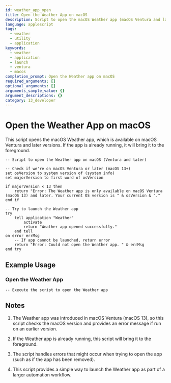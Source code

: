 ```yaml
---
id: weather_app_open
title: Open the Weather App on macOS
description: Script to open the macOS Weather app (macOS Ventura and later)
language: applescript
tags:
  - weather
  - utility
  - application
keywords:
  - weather
  - application
  - launch
  - ventura
  - macos
completion_prompt: Open the Weather app on macOS
required_arguments: []
optional_arguments: []
arguments_sample_value: {}
argument_descriptions: {}
category: 13_developer
---
```


# Open the Weather App on macOS

This script opens the macOS Weather app, which is available on macOS Ventura and later versions. If the app is already running, it will bring it to the foreground.

```applescript
-- Script to open the Weather app on macOS (Ventura and later)

-- Check if we're on macOS Ventura or later (macOS 13+)
set osVersion to system version of (system info)
set majorVersion to first word of osVersion

if majorVersion < 13 then
    return "Error: The Weather app is only available on macOS Ventura (macOS 13) and later. Your current OS version is " & osVersion & "."
end if

-- Try to launch the Weather app
try
    tell application "Weather"
        activate
        return "Weather app opened successfully."
    end tell
on error errMsg
    -- If app cannot be launched, return error
    return "Error: Could not open the Weather app. " & errMsg
end try
```

## Example Usage

### Open the Weather App
```applescript
-- Execute the script to open the Weather app
```

## Notes

1. The Weather app was introduced in macOS Ventura (macOS 13), so this script checks the macOS version and provides an error message if run on an earlier version.

2. If the Weather app is already running, this script will bring it to the foreground.

3. The script handles errors that might occur when trying to open the app (such as if the app has been removed).

4. This script provides a simple way to launch the Weather app as part of a larger automation workflow.

